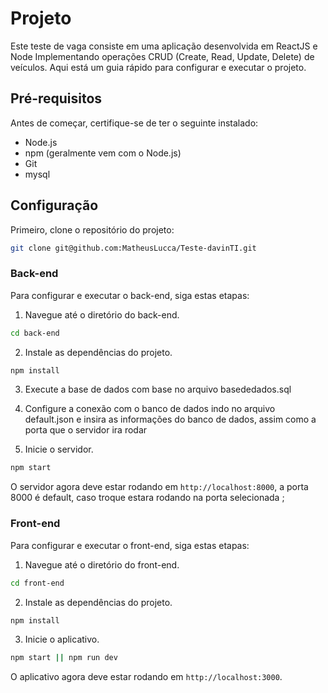 # Projeto
Este teste de vaga consiste em uma aplicação desenvolvida em ReactJS e Node Implementando operações CRUD (Create, Read, Update, Delete) de veículos.
Aqui está um guia rápido para configurar e executar o projeto.

## Pré-requisitos

Antes de começar, certifique-se de ter o seguinte instalado:

- Node.js
- npm (geralmente vem com o Node.js)
- Git
- mysql

## Configuração

Primeiro, clone o repositório do projeto:
```bash
git clone git@github.com:MatheusLucca/Teste-davinTI.git
```

### Back-end

Para configurar e executar o back-end, siga estas etapas:

1. Navegue até o diretório do back-end.
```bash
cd back-end
```
2. Instale as dependências do projeto.
```bash
npm install
```
3. Execute a base de dados com base no arquivo basededados.sql

4. Configure a conexão com o banco de dados indo no arquivo default.json e insira as informações do banco de dados, assim como a porta que o servidor ira rodar

4. Inicie o servidor.
```bash
npm start
```

O servidor agora deve estar rodando em `http://localhost:8000`, a porta 8000 é default, caso troque estara rodando na porta selecionada
;
### Front-end

Para configurar e executar o front-end, siga estas etapas:

1. Navegue até o diretório do front-end.
```bash
cd front-end
```
2. Instale as dependências do projeto.
```bash
npm install
```
3. Inicie o aplicativo.
```bash
npm start || npm run dev
```

O aplicativo agora deve estar rodando em `http://localhost:3000`.
